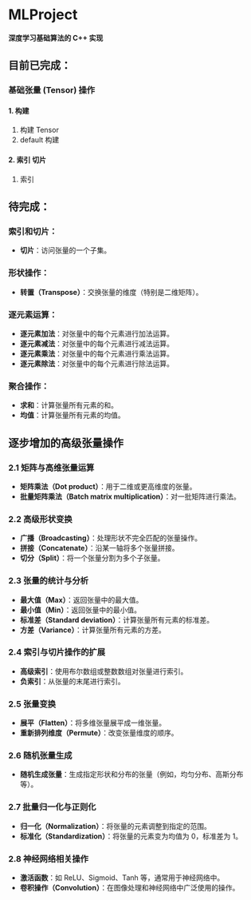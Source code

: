 # MLProject

**深度学习基础算法的 C++ 实现**

## 目前已完成：

### 基础张量 (Tensor) 操作

#### 1. 构建

1. 构建 Tensor
2. default 构建

#### 2. 索引 切片

1. 索引

## 待完成：
### 索引和切片：
- **切片**：访问张量的一个子集。

### 形状操作：
- **转置（Transpose）**：交换张量的维度（特别是二维矩阵）。

### 逐元素运算：
- **逐元素加法**：对张量中的每个元素进行加法运算。
- **逐元素减法**：对张量中的每个元素进行减法运算。
- **逐元素乘法**：对张量中的每个元素进行乘法运算。
- **逐元素除法**：对张量中的每个元素进行除法运算。

### 聚合操作：
- **求和**：计算张量所有元素的和。
- **均值**：计算张量所有元素的均值。

## 逐步增加的高级张量操作

### 2.1 矩阵与高维张量运算
- **矩阵乘法（Dot product）**：用于二维或更高维度的张量。
- **批量矩阵乘法（Batch matrix multiplication）**：对一批矩阵进行乘法。

### 2.2 高级形状变换
- **广播（Broadcasting）**：处理形状不完全匹配的张量操作。
- **拼接（Concatenate）**：沿某一轴将多个张量拼接。
- **切分（Split）**：将一个张量分割为多个子张量。

### 2.3 张量的统计与分析
- **最大值（Max）**：返回张量中的最大值。
- **最小值（Min）**：返回张量中的最小值。
- **标准差（Standard deviation）**：计算张量所有元素的标准差。
- **方差（Variance）**：计算张量所有元素的方差。

### 2.4 索引与切片操作的扩展
- **高级索引**：使用布尔数组或整数数组对张量进行索引。
- **负索引**：从张量的末尾进行索引。

### 2.5 张量变换
- **展平（Flatten）**：将多维张量展平成一维张量。
- **重新排列维度（Permute）**：改变张量维度的顺序。

### 2.6 随机张量生成
- **随机生成张量**：生成指定形状和分布的张量（例如，均匀分布、高斯分布等）。

### 2.7 批量归一化与正则化
- **归一化（Normalization）**：将张量的元素调整到指定的范围。
- **标准化（Standardization）**：将张量的元素变为均值为 0，标准差为 1。

### 2.8 神经网络相关操作
- **激活函数**：如 ReLU、Sigmoid、Tanh 等，通常用于神经网络中。
- **卷积操作（Convolution）**：在图像处理和神经网络中广泛使用的操作。



